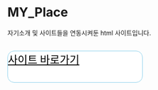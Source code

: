 # MY_Place
자기소개 및 사이트들을 연동시켜둔 html 사이트입니다.
<style>
      a{
            border: 1px solid skyblue;
            border-radius: 15px;
            background-color: white;
            color: black;
            display: inline-block;
            font-family: 'ONE-Mobile-POP';
            width: 60%;
            height: 70px;
            transition: all 0.2s linear;
            font-size: x-large;
        }
 </style>
 <br/>
<a href="https://htmlpreview.github.io/?https://github.com/BaekGunWoo1119/MY_Place/blob/main/myplace.html" class="btn--success">사이트 바로가기</a>

